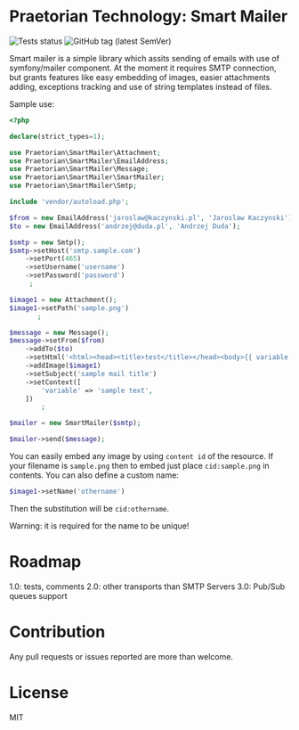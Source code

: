 Praetorian Technology: Smart Mailer
===================================

![Tests status](https://github.com/praetoriantechnology/smart-mailer/workflows/tests/badge.svg)
![GitHub tag (latest SemVer)](https://img.shields.io/github/v/tag/praetoriantechnology/smart-mailer?label=latest%20version&sort=semver)

Smart mailer is a simple library which assits sending of emails with use of
symfony/mailer component. At the moment it requires SMTP connection, but grants
features like easy embedding of images, easier attachments adding, exceptions
tracking and use of string templates instead of files.

Sample use:
```php
<?php

declare(strict_types=1);

use Praetorian\SmartMailer\Attachment;
use Praetorian\SmartMailer\EmailAddress;
use Praetorian\SmartMailer\Message;
use Praetorian\SmartMailer\SmartMailer;
use Praetorian\SmartMailer\Smtp;

include 'vendor/autoload.php';

$from = new EmailAddress('jaroslaw@kaczynski.pl', 'Jaroslaw Kaczynski');
$to = new EmailAddress('andrzej@duda.pl', 'Andrzej Duda');

$smtp = new Smtp();
$smtp->setHost('smtp.sample.com')
    ->setPort(465)
    ->setUsername('username')
    ->setPassword('password')
     ;

$image1 = new Attachment();
$image1->setPath('sample.png')
       ;

$message = new Message();
$message->setFrom($from)
    ->addTo($to)
    ->setHtml('<html><head><title>test</title></head><body>{{ variable }} <img src="cid:sample.png" alt="test"/></body></html>')
    ->addImage($image1)
    ->setSubject('sample mail title')
    ->setContext([
        'variable' => 'sample text',
    ])
        ;

$mailer = new SmartMailer($smtp);

$mailer->send($message);
```

You can easily embed any image by using `content id` of the resource. If your
filename is `sample.png` then to embed just place `cid:sample.png` in contents.
You can also define a custom name:
```php
$image1->setName('othername')
```

Then the substitution will be `cid:othername`.

Warning: it is required for the name to be unique!

Roadmap
=======

1.0: tests, comments
2.0: other transports than SMTP Servers
3.0: Pub/Sub queues support

# Contribution

Any pull requests or issues reported are more than welcome.

# License

MIT